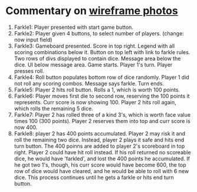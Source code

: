  # Commentary on [wireframe photos](https://github.com/bogey1185/GA_Unit-1-Project/tree/master/images) 

 1. Farkle1: Player presented with start game button.
 2. Farkle2: Player given 4 buttons, to select number of players. (change: now input field)
 3. Farkle3: Gameboard presented. Score in top right. Legend with all scoring combinations below it. Button on top left with link to farkle rules. Two rows of divs displayed to contain dice. Message area below the dice. UI below message area. Game starts. Player 1's turn. Player presses roll.
 4. Farkle4: Roll button populates bottom row of dice randomly. Player 1 did not roll any scoring combos. Message says farkle. Turn ends.
 5. Farkle5: Player 2 hits roll button. Rolls a 1, which is worth 100 points.
 6. Farkle6: Player moves first die to second row, reserving the 100 points it represents. Curr score is now showing 100. Player 2 hits roll again, which rolls the remaining 5 dice.
 7. Farkle7: Player 2 has rolled three of a kind 3's, which is worth face value times 100 (300 points). Player 2 reserves them into top and curr score is now 400.
 8. Farkle8: player 2 has 400 points accumulated. Player 2 may risk it and roll the remaining two dice. Instead, player 2 plays it safe and hits end turn button. The 400 poinns are added to player 2's scoreboard in top right. Player 2 could have hit roll instead. If his roll returned no scoreable dice, he would have 'farkled', and lost the 400 points he accumulated. If he got two 1's, though, his curr score would have become 600, the top row of dice would have cleared, and he would be able to roll with 6 new dice. This process continues until he gets a farkle or hits end turn button.